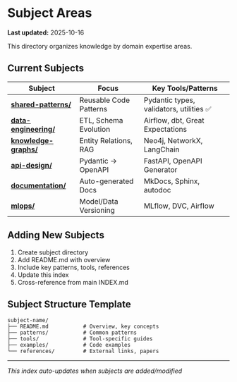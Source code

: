 # Subject Areas

**Last updated:** 2025-10-16

This directory organizes knowledge by domain expertise areas.

## Current Subjects

| Subject | Focus | Key Tools/Patterns |
|---------|-------|-------------------|
| **[shared-patterns/](shared-patterns/)** | Reusable Code Patterns | Pydantic types, validators, utilities ✅ |
| **[data-engineering/](data-engineering/)** | ETL, Schema Evolution | Airflow, dbt, Great Expectations |
| **[knowledge-graphs/](knowledge-graphs/)** | Entity Relations, RAG | Neo4j, NetworkX, LangChain |
| **[api-design/](api-design/)** | Pydantic → OpenAPI | FastAPI, OpenAPI Generator |
| **[documentation/](documentation/)** | Auto-generated Docs | MkDocs, Sphinx, autodoc |
| **[mlops/](mlops/)** | Model/Data Versioning | MLflow, DVC, Airflow |

## Adding New Subjects

1. Create subject directory
2. Add README.md with overview
3. Include key patterns, tools, references
4. Update this index
5. Cross-reference from main INDEX.md

## Subject Structure Template

```
subject-name/
├── README.md           # Overview, key concepts
├── patterns/           # Common patterns
├── tools/              # Tool-specific guides
├── examples/           # Code examples
└── references/         # External links, papers
```

---

*This index auto-updates when subjects are added/modified*